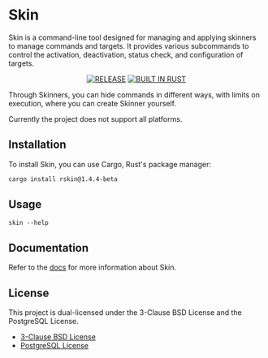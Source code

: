 # Skin

Skin is a command-line tool designed for managing and applying skinners to manage commands and targets. It provides various subcommands to control the activation, deactivation, status check, and configuration of targets.

<div align=center>

[![RELEASE](https://img.shields.io/github/v/release/naxeion/skin?style=for-the-badge&color=f3f6f4&labelColor=f3f6f4)](https://github.com/naxeion/skin/releases/latest)
[![BUILT IN RUST](https://img.shields.io/badge/BUILT_IN-RUST-%23f3f6f4.svg?style=for-the-badge&labelColor=f3f6f4)](https://www.rust-lang.org/)

</div>

Through Skinners, you can hide commands in different ways, with limits on execution, where you can create Skinner yourself.

Currently the project does not support all platforms.

## Installation

To install Skin, you can use Cargo, Rust's package manager:

```bash
cargo install rskin@1.4.4-beta
```

## Usage
```
skin --help
```

## Documentation

Refer to the [docs](docs/Index.md) for more information about Skin.

## License

This project is dual-licensed under the 3-Clause BSD License and the PostgreSQL License.
- [3-Clause BSD License](./LICENSE-BSD)
- [PostgreSQL License](./LICENSE-PostgreSQL)
